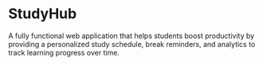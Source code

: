 # StudyHub
A fully functional web application that helps students boost productivity by providing a personalized study schedule, break reminders, and analytics to track learning progress over time.
